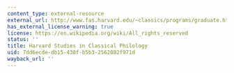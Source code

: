 ```yaml
---
content_type: external-resource
external_url: http://www.fas.harvard.edu/~classics/programs/graduate.html#Classical_Philology
has_external_license_warning: true
license: https://en.wikipedia.org/wiki/All_rights_reserved
status: ''
title: Harvard Studies in Classical Philology
uid: 7dd6ecde-db15-438f-b5b3-2562082f971d
wayback_url: ''
---
```

